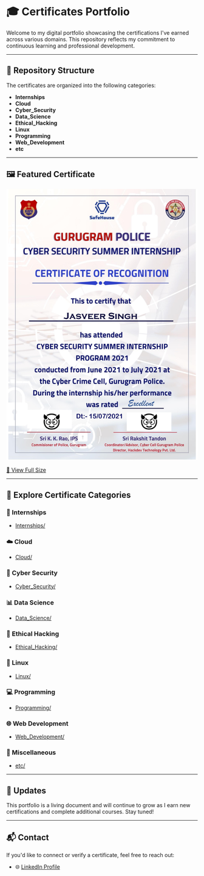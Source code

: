 # 🎓 Certificates Portfolio

Welcome to my digital portfolio showcasing the certifications I've earned across various domains. This repository reflects my commitment to continuous learning and professional development.

---

## 📁 Repository Structure

The certificates are organized into the following categories:

- **Internships**
- **Cloud**
- **Cyber_Security**
- **Data_Science**
- **Ethical_Hacking**
- **Linux**
- **Programming**
- **Web_Development**
- **etc**

---

## 🖼️ Featured Certificate

![Gurugram Police Internship](https://github.com/an0nv33r/Certificates/blob/main/Internships/Gurugram_Police_Internship.jpg)

[🔗 View Full Size](https://github.com/an0nv33r/Certificates/blob/main/Internships/Gurugram_Police_Internship.jpg)

---

## 📜 Explore Certificate Categories

### 🧳 Internships
- [Internships/](https://github.com/an0nv33r/Certificates/tree/main/Internships)

### ☁️ Cloud
- [Cloud/](https://github.com/an0nv33r/Certificates/tree/main/Cloud)

### 🔐 Cyber Security
- [Cyber_Security/](https://github.com/an0nv33r/Certificates/tree/main/Cyber_Security)

### 📊 Data Science
- [Data_Science/](https://github.com/an0nv33r/Certificates/tree/main/Data_Science)

### 🧠 Ethical Hacking
- [Ethical_Hacking/](https://github.com/an0nv33r/Certificates/tree/main/Ethical_Hacking)

### 🐧 Linux
- [Linux/](https://github.com/an0nv33r/Certificates/tree/main/Linux)

### 💻 Programming
- [Programming/](https://github.com/an0nv33r/Certificates/tree/main/Programming)

### 🌐 Web Development
- [Web_Development/](https://github.com/an0nv33r/Certificates/tree/main/Web_Development)

### 📂 Miscellaneous
- [etc/](https://github.com/an0nv33r/Certificates/tree/main/etc)

---

## 🔄 Updates

This portfolio is a living document and will continue to grow as I earn new certifications and complete additional courses. Stay tuned!

---

## 📬 Contact

If you'd like to connect or verify a certificate, feel free to reach out:

- 🌐 [LinkedIn Profile](https://www.linkedin.com/in/an0nv33r/)
